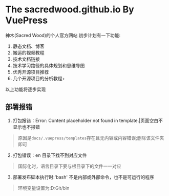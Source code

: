 # The sacredwood.github.io By VuePress

神木(Sacred Wood)的个人官方网站
初步计划有一下功能:

1. 静态文档、博客
2. 搬运的视频教程
3. 技术文档链接
4. 技术学习路径的具体规划和思维导图
5. 优秀开源项目推荐
6. 几个开源项目的分析教程+

以上功能将逐步实现

## 部署报错

1. 打包报错：Error: Content placeholder not found in template.|页面空白不显示也不报错

> 原因是`docs/.vuepress/templates`存在且无内容或内容错误;删除该文件夹即可

2. 打包错误：en 目录下找不到对应文件

> 国际化时，语言目录下要与根目录下的文件一一对应

3. 部署发布脚本执行时:'bash' 不是内部或外部命令，也不是可运行的程序

> 环境变量设置为:D:Git/bin

